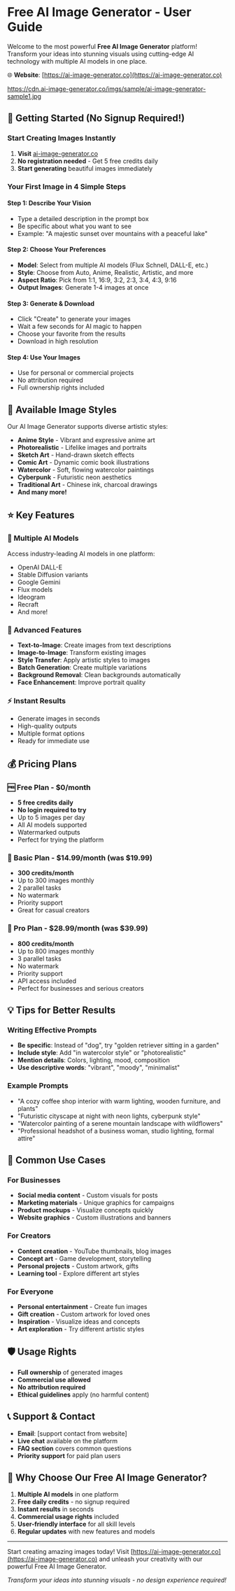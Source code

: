 # Free AI Image Generator - User Guide

Welcome to the most powerful **Free AI Image Generator** platform! Transform your ideas into stunning visuals using cutting-edge AI technology with multiple AI models in one place.

🌐 **Website**: [https://ai-image-generator.co](https://ai-image-generator.co)

https://cdn.ai-image-generator.co/imgs/sample/ai-image-generator-sample1.jpg

## 🚀 Getting Started (No Signup Required!)

### Start Creating Images Instantly

1. **Visit** [ai-image-generator.co](https://ai-image-generator.co)
2. **No registration needed** - Get 5 free credits daily
3. **Start generating** beautiful images immediately

### Your First Image in 4 Simple Steps

#### Step 1: Describe Your Vision

- Type a detailed description in the prompt box
- Be specific about what you want to see
- Example: "A majestic sunset over mountains with a peaceful lake"

#### Step 2: Choose Your Preferences

- **Model**: Select from multiple AI models (Flux Schnell, DALL-E, etc.)
- **Style**: Choose from Auto, Anime, Realistic, Artistic, and more
- **Aspect Ratio**: Pick from 1:1, 16:9, 3:2, 2:3, 3:4, 4:3, 9:16
- **Output Images**: Generate 1-4 images at once

#### Step 3: Generate & Download

- Click "Create" to generate your images
- Wait a few seconds for AI magic to happen
- Choose your favorite from the results
- Download in high resolution

#### Step 4: Use Your Images

- Use for personal or commercial projects
- No attribution required
- Full ownership rights included

## 🎨 Available Image Styles

Our AI Image Generator supports diverse artistic styles:

- **Anime Style** - Vibrant and expressive anime art
- **Photorealistic** - Lifelike images and portraits
- **Sketch Art** - Hand-drawn sketch effects
- **Comic Art** - Dynamic comic book illustrations
- **Watercolor** - Soft, flowing watercolor paintings
- **Cyberpunk** - Futuristic neon aesthetics
- **Traditional Art** - Chinese ink, charcoal drawings
- **And many more!**

## ⭐ Key Features

### 🤖 Multiple AI Models

Access industry-leading AI models in one platform:

- OpenAI DALL-E
- Stable Diffusion variants
- Google Gemini
- Flux models
- Ideogram
- Recraft
- And more!

### 🎯 Advanced Features

- **Text-to-Image**: Create images from text descriptions
- **Image-to-Image**: Transform existing images
- **Style Transfer**: Apply artistic styles to images
- **Batch Generation**: Create multiple variations
- **Background Removal**: Clean backgrounds automatically
- **Face Enhancement**: Improve portrait quality

### ⚡ Instant Results

- Generate images in seconds
- High-quality outputs
- Multiple format options
- Ready for immediate use

## 💰 Pricing Plans

### 🆓 Free Plan - $0/month

- **5 free credits daily**
- **No login required to try**
- Up to 5 images per day
- All AI models supported
- Watermarked outputs
- Perfect for trying the platform

### 💎 Basic Plan - $14.99/month (was $19.99)

- **300 credits/month**
- Up to 300 images monthly
- 2 parallel tasks
- No watermark
- Priority support
- Great for casual creators

### 🚀 Pro Plan - $28.99/month (was $39.99)

- **800 credits/month**
- Up to 800 images monthly
- 3 parallel tasks
- No watermark
- Priority support
- API access included
- Perfect for businesses and serious creators

## 💡 Tips for Better Results

### Writing Effective Prompts

- **Be specific**: Instead of "dog", try "golden retriever sitting in a garden"
- **Include style**: Add "in watercolor style" or "photorealistic"
- **Mention details**: Colors, lighting, mood, composition
- **Use descriptive words**: "vibrant", "moody", "minimalist"

### Example Prompts

- "A cozy coffee shop interior with warm lighting, wooden furniture, and plants"
- "Futuristic cityscape at night with neon lights, cyberpunk style"
- "Watercolor painting of a serene mountain landscape with wildflowers"
- "Professional headshot of a business woman, studio lighting, formal attire"

## 🔧 Common Use Cases

### For Businesses

- **Social media content** - Custom visuals for posts
- **Marketing materials** - Unique graphics for campaigns
- **Product mockups** - Visualize concepts quickly
- **Website graphics** - Custom illustrations and banners

### For Creators

- **Content creation** - YouTube thumbnails, blog images
- **Concept art** - Game development, storytelling
- **Personal projects** - Custom artwork, gifts
- **Learning tool** - Explore different art styles

### For Everyone

- **Personal entertainment** - Create fun images
- **Gift creation** - Custom artwork for loved ones
- **Inspiration** - Visualize ideas and concepts
- **Art exploration** - Try different artistic styles

## 🛡️ Usage Rights

- **Full ownership** of generated images
- **Commercial use allowed**
- **No attribution required**
- **Ethical guidelines** apply (no harmful content)

## 📞 Support & Contact

- **Email**: [support contact from website]
- **Live chat** available on the platform
- **FAQ section** covers common questions
- **Priority support** for paid plan users

## 🌟 Why Choose Our Free AI Image Generator?

1. **Multiple AI models** in one platform
2. **Free daily credits** - no signup required
3. **Instant results** in seconds
4. **Commercial usage rights** included
5. **User-friendly interface** for all skill levels
6. **Regular updates** with new features and models

---

Start creating amazing images today! Visit [https://ai-image-generator.co](https://ai-image-generator.co) and unleash your creativity with our powerful Free AI Image Generator.

_Transform your ideas into stunning visuals - no design experience required!_
